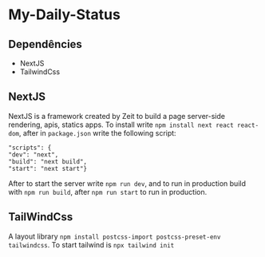 # My-Daily-Status

## Dependêncies 
- NextJS
- TailwindCss

## NextJS
NextJS is a framework created by Zeit to build a page server-side rendering, apis, statics apps. To install write `npm install next react react-dom`, after in `package.json` write the following script: 
    
    "scripts": {
    "dev": "next",
    "build": "next build",
    "start": "next start"}

After to start the server write `npm run dev`, and to run in production build with `npm run build`, after `npm run start` to run in production.

## TailWindCss
A layout library `npm install postcss-import postcss-preset-env tailwindcss`. To start tailwind is `npx tailwind init`